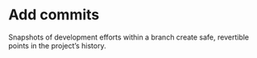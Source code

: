 # Add commits

Snapshots of development efforts within a branch create safe, revertible points in the project’s history.